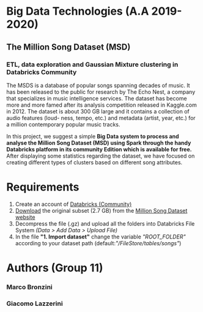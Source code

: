 # Big Data Technologies (A.A 2019-2020)
## The Million Song Dataset (MSD)
### ETL, data exploration and Gaussian Mixture clustering in Databricks Community
The MSDS is a database of popular songs spanning decades of music. It has been released to the public for research by The Echo Nest, a company that specializes in music intelligence services. The dataset has become more and more famed after its analysis competition released in Kaggle.com in 2012. 
The dataset is about 300 GB large and it contains a collection of audio features (loud- ness, tempo, etc.) and metadata (artist, year, etc.) for a million contemporary popular music tracks.

In this project, we suggest a simple **Big Data system to process and analyse the Million Song Dataset (MSD) using Spark through the handy Databricks platform in its community Edition which is available for free.** After displaying some statistics regarding the dataset, we have focused on creating different types of clusters based on different song attributes.

# Requirements
1. Create an account of [Databricks (Community)](https://community.cloud.databricks.com/)
2. [Download](http://static.echonest.com/millionsongsubset_full.tar.gz) the original subset (2.7 GB) from the [Million Song Dataset website](http://millionsongdataset.com/)
3. Decompress the file (.gz) and upload all the folders into Databricks File System *(Data > Add Data > Upload File)*
4. In the file **"1. Import dataset"** change the variable *"ROOT_FOLDER"* according to your dataset path (default:*"/FileStore/tables/songs"*)

# Authors (Group 11)
### Marco Bronzini
### Giacomo Lazzerini 

